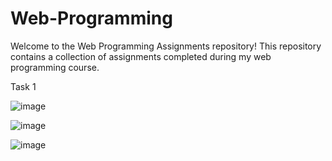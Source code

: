 # Web-Programming
Welcome to the Web Programming Assignments repository! This repository contains a collection of assignments completed during my web programming course.

Task 1

![image](https://github.com/abdullah7701/Web-Programming/assets/81309380/face706b-3bfd-4fa6-9da6-f3dbc5f41685)

![image](https://github.com/abdullah7701/Web-Programming/assets/81309380/b52510a0-c074-4a30-9450-eef482f863ad)

![image](https://github.com/abdullah7701/Web-Programming/assets/81309380/466e65e5-1cf4-4663-93e3-083bd338940e)



